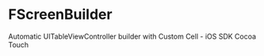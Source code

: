 FScreenBuilder
==============

Automatic UITableViewController builder with Custom Cell - iOS SDK Cocoa Touch 